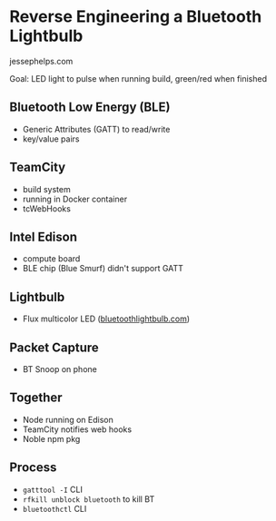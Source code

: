 # Reverse Engineering a Bluetooth Lightbulb

jessephelps.com

Goal: LED light to pulse when running build, green/red when finished

## Bluetooth Low Energy (BLE)

* Generic Attributes (GATT) to read/write
* key/value pairs

## TeamCity

* build system
* running in Docker container
* tcWebHooks

## Intel Edison

* compute board
* BLE chip (Blue Smurf) didn't support GATT

## Lightbulb

* Flux multicolor LED ([bluetoothlightbulb.com](http://bluetoothlightbulb.com/))

## Packet Capture

* BT Snoop on phone

## Together

* Node running on Edison
* TeamCity notifies web hooks
* Noble npm pkg

## Process

* `gatttool -I` CLI
* `rfkill unblock bluetooth` to kill BT
* `bluetoothctl` CLI
